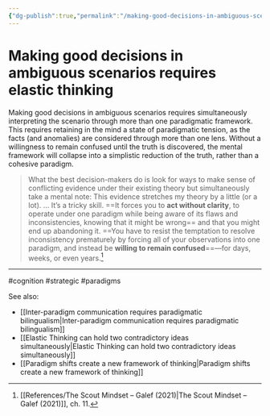 ```yaml
---
{"dg-publish":true,"permalink":"/making-good-decisions-in-ambiguous-scenarios-requires-elastic-thinking/"}
---
```



# Making good decisions in ambiguous scenarios requires elastic thinking

Making good decisions in ambiguous scenarios requires simultaneously interpreting the scenario through more than one paradigmatic framework. This requires retaining in the mind a state of paradigmatic tension, as the facts (and anomalies) are considered through more than one lens. Without a willingness to remain confused until the truth is discovered, the mental framework will collapse into a simplistic reduction of the truth, rather than a cohesive paradigm.

> What the best decision-makers do is look for ways to make sense of conflicting evidence under their existing theory but simultaneously take a mental note: This evidence stretches my theory by a little (or a lot). … It’s a tricky skill. ==It forces you to **act without clarity**, to operate under one paradigm while being aware of its flaws and inconsistencies, knowing that it might be wrong== and that you might end up abandoning it. ==You have to resist the temptation to resolve inconsistency prematurely by forcing all of your observations into one paradigm, and instead be **willing to remain confused**==—for days, weeks, or even years.[^1]


---
#cognition #strategic #paradigms 

See also:
- [[Inter-paradigm communication requires paradigmatic bilingualism\|Inter-paradigm communication requires paradigmatic bilingualism]]
- [[Elastic Thinking can hold two contradictory ideas simultaneously\|Elastic Thinking can hold two contradictory ideas simultaneously]]
- [[Paradigm shifts create a new framework of thinking\|Paradigm shifts create a new framework of thinking]]

[^1]: [[References/The Scout Mindset – Galef (2021)\|The Scout Mindset – Galef (2021)]], ch. 11.